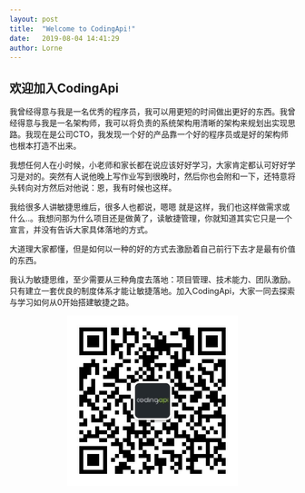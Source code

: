 ```yaml
---
layout: post
title:  "Welcome to CodingApi!"
date:   2019-08-04 14:41:29
author: Lorne
---
```

## 欢迎加入CodingApi

  我曾经得意与我是一名优秀的程序员，我可以用更短的时间做出更好的东西。我曾经得意与我是一名架构师，我可以将负责的系统架构用清晰的架构来规划出实现思路。我现在是公司CTO，我发现一个好的产品靠一个好的程序员或是好的架构师也根本打造不出来。

  我想任何人在小时候，小老师和家长都在说应该好好学习，大家肯定都认可好好学习是对的。突然有人说他晚上写作业写到很晚时，然后你也会附和一下，还特意将头转向对方然后对他说：恩，我有时候也这样。

  我给很多人讲敏捷思维后，很多人也都说，嗯嗯 就是这样，我们也这样做需求或什么..。我想问那为什么项目还是做黄了，读敏捷管理，你就知道其实它只是一个宣言，并没有告诉大家具体落地的方式。

  大道理大家都懂，但是如何以一种的好的方式去激励着自己前行下去才是最有价值的东西。

  我认为敏捷思维，至少需要从三种角度去落地：项目管理、技术能力、团队激励。只有建立一套优良的制度体系才能让敏捷落地。加入CodingApi，大家一同去探索与学习如何从0开始搭建敏捷之路。


<div align="center"><img src="/img/qrcode330.jpg" style="width:300px;" /></div>

